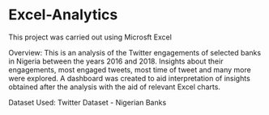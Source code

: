 # Excel-Analytics
This project was carried out using Microsft Excel

Overview:
This is an analysis of the Twitter engagements of selected banks in Nigeria between the years 2016 and 2018.
Insights about their engagements, most engaged tweets, most time of tweet and many more were explored.
A dashboard was created to aid interpretation of insights obtained after the analysis with the aid of relevant
Excel charts.

Dataset Used: Twitter Dataset - Nigerian Banks
